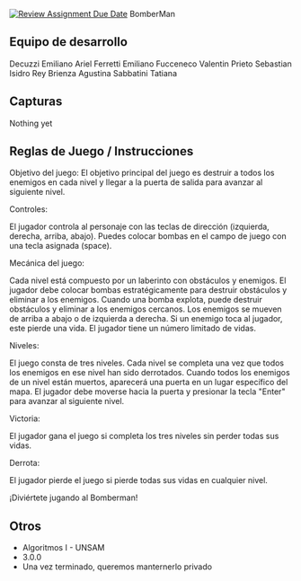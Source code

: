 [![Review Assignment Due Date](https://classroom.github.com/assets/deadline-readme-button-24ddc0f5d75046c5622901739e7c5dd533143b0c8e959d652212380cedb1ea36.svg)](https://classroom.github.com/a/a9iMdRt8)
BomberMan

## Equipo de desarrollo

Decuzzi Emiliano Ariel 
Ferretti Emiliano 
Fucceneco Valentin 
Prieto Sebastian Isidro 
Rey Brienza Agustina 
Sabbatini Tatiana 

## Capturas

Nothing yet

## Reglas de Juego / Instrucciones

Objetivo del juego:
El objetivo principal del juego es destruir a todos los enemigos en cada nivel y llegar a la puerta de salida para avanzar al siguiente nivel.

Controles:

El jugador controla al personaje con las teclas de dirección (izquierda, derecha, arriba, abajo).
Puedes colocar bombas en el campo de juego con una tecla asignada (space).

Mecánica del juego:

Cada nivel está compuesto por un laberinto con obstáculos y enemigos.
El jugador debe colocar bombas estratégicamente para destruir obstáculos y eliminar a los enemigos.
Cuando una bomba explota, puede destruir obstáculos y eliminar a los enemigos cercanos.
Los enemigos se mueven de arriba a abajo o de izquierda a derecha.
Si un enemigo toca al jugador, este pierde una vida.
El jugador tiene un número limitado de vidas.

Niveles:

El juego consta de tres niveles.
Cada nivel se completa una vez que todos los enemigos en ese nivel han sido derrotados.
Cuando todos los enemigos de un nivel están muertos, aparecerá una puerta en un lugar específico del mapa.
El jugador debe moverse hacia la puerta y presionar la tecla "Enter" para avanzar al siguiente nivel.

Victoria:

El jugador gana el juego si completa los tres niveles sin perder todas sus vidas.

Derrota:

El jugador pierde el juego si pierde todas sus vidas en cualquier nivel.

¡Diviértete jugando al Bomberman!


## Otros

- Algoritmos I - UNSAM
- 3.0.0
- Una vez terminado, queremos manternerlo privado

